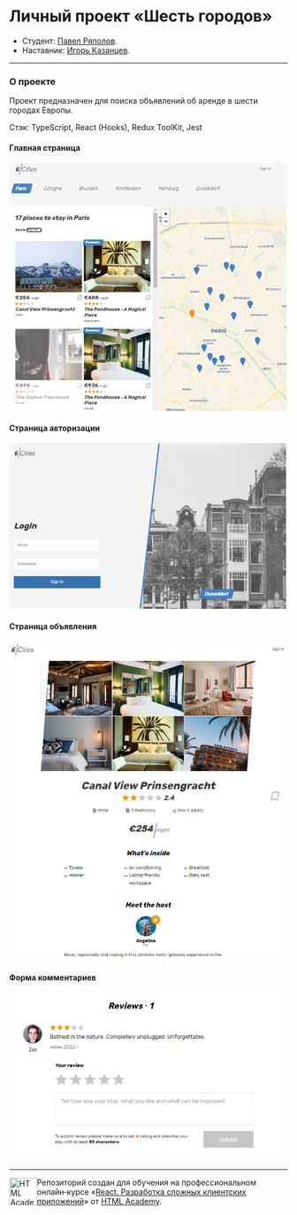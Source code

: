 # Личный проект «Шесть городов»

- Студент: [Павел Ряполов](https://up.htmlacademy.ru/react/9/user/1217543).
- Наставник: [Игорь Казанцев](https://htmlacademy.ru/profile/id572311).

---

### О проекте

Проект предназначен для поиска объявлений об аренде в шести городах Европы.

Стэк: TypeScript, React (Hooks), Redux ToolKit, Jest

#### Главная страница

![](./.github/images/main_page.png)

#### Страница авторизации

![](./.github/images/login_page.png)

#### Страница объявления

![](./.github/images/offer_page.png)

#### Форма комментариев

![](./.github/images/reviews_form.png)

---

<a href="https://htmlacademy.ru/intensive/react"><img align="left" width="50" height="50" title="HTML Academy" src="https://up.htmlacademy.ru/static/img/intensive/react/logo-for-github.png"></a>

Репозиторий создан для обучения на профессиональном онлайн‑курсе «[React. Разработка сложных клиентских приложений](https://htmlacademy.ru/intensive/react)» от [HTML Academy](https://htmlacademy.ru).
